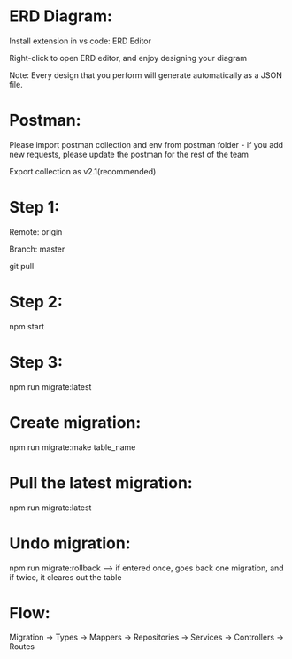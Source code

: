 # ERD Diagram:
Install extension in vs code: ERD Editor

Right-click to open ERD editor, and enjoy designing your diagram

Note: Every design that you perform will generate automatically as a JSON file.


# Postman:
Please import postman collection and env from postman folder - if you add new requests, please update the postman for the rest of the team

Export collection as v2.1(recommended)


# Step 1:
Remote: origin

Branch: master

git pull

# Step 2:
npm start
# Step 3:
npm run migrate:latest


# Create migration:
npm run migrate:make table_name

# Pull the latest migration:
npm run migrate:latest

# Undo migration:
npm run migrate:rollback --> if entered once, goes back one migration, and if twice, it cleares out the table

# Flow:
Migration -> Types -> Mappers -> Repositories -> Services -> Controllers -> Routes

